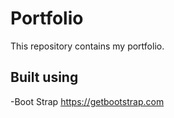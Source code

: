 # Portfolio
This repository contains my portfolio.
## Built using 
-Boot Strap
https://getbootstrap.com
